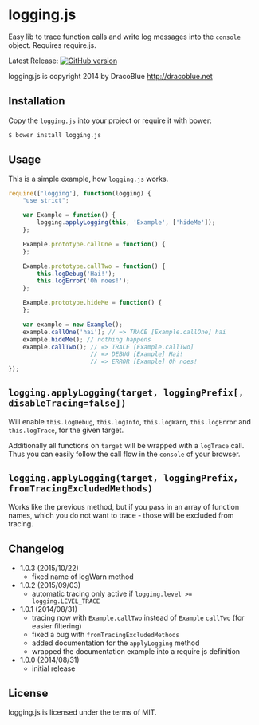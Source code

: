 # logging.js

Easy lib to trace function calls and write log messages into the `console` object. Requires require.js.

Latest Release: [![GitHub version](https://badge.fury.io/gh/DracoBlue%2Flogging-js.png)](https://github.com/DracoBlue/logging-js/releases)

logging.js is copyright 2014 by DracoBlue <http://dracoblue.net>

## Installation

Copy the `logging.js` into your project or require it with bower:

``` console
$ bower install logging.js
```

## Usage

This is a simple example, how `logging.js` works.

``` javascript
require(['logging'], function(logging) {
    "use strict";

    var Example = function() {
        logging.applyLogging(this, 'Example', ['hideMe']);
    };

    Example.prototype.callOne = function() {
    };

    Example.prototype.callTwo = function() {
        this.logDebug('Hai!');
        this.logError('Oh noes!');
    };

    Example.prototype.hideMe = function() {
    };

    var example = new Example();
    example.callOne('hai'); // => TRACE [Example.callOne] hai
    example.hideMe(); // nothing happens
    example.callTwo(); // => TRACE [Example.callTwo]
                       // => DEBUG [Example] Hai!
                       // => ERROR [Example] Oh noes!
});
```

## `logging.applyLogging(target, loggingPrefix[, disableTracing=false])`

Will enable `this.logDebug`, `this.logInfo`, `this.logWarn`, `this.logError` and `this.logTrace`, for the given target.

Additionally all functions on `target` will be wrapped with a `logTrace` call. Thus you can easily follow the call
flow in the `console` of your browser.

## `logging.applyLogging(target, loggingPrefix, fromTracingExcludedMethods)`

Works like the previous method, but if you pass in an array of function names, which you do not want to trace - those
will be excluded from tracing.

## Changelog

* 1.0.3 (2015/10/22)
  - fixed name of logWarn method
* 1.0.2 (2015/09/03)
  - automatic tracing only active if `logging.level >= logging.LEVEL_TRACE`
* 1.0.1 (2014/08/31)
  - tracing now with `Example.callTwo` instead of `Example` `callTwo` (for easier filtering)
  - fixed a bug with `fromTracingExcludedMethods`
  - added documentation for the `applyLogging` method
  - wrapped the documentation example into a require js definition
* 1.0.0 (2014/08/31)
  - initial release

## License

logging.js is licensed under the terms of MIT.
